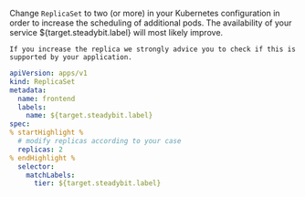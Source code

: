 Change ```ReplicaSet``` to two (or more) in your Kubernetes configuration in order to increase the scheduling of additional pods. The availability of your service ${target.steadybit.label} will most likely improve.
```warning
If you increase the replica we strongly advice you to check if this is supported by your application.
```

```yaml
apiVersion: apps/v1
kind: ReplicaSet
metadata:
  name: frontend
  labels:
    name: ${target.steadybit.label}
spec:
% startHighlight %
  # modify replicas according to your case
  replicas: 2
% endHighlight %
  selector:
    matchLabels:
      tier: ${target.steadybit.label}
```
